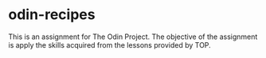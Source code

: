 # odin-recipes
This is an assignment for The Odin Project.
The objective of the assignment is apply the skills acquired from the lessons provided by TOP.
